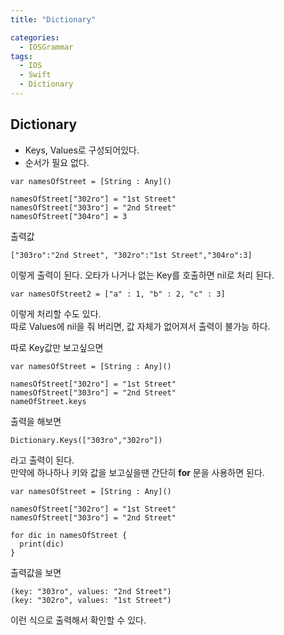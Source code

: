 ```yaml
---
title: "Dictionary"

categories:
  - IOSGrammar
tags:
  - IOS
  - Swift
  - Dictionary
---
```


## Dictionary
- Keys, Values로 구성되어있다.  
- 순서가 필요 없다.  

~~~
var namesOfStreet = [String : Any]()

namesOfStreet["302ro"] = "1st Street"
namesOfStreet["303ro"] = "2nd Street"
namesOfStreet["304ro"] = 3
~~~
출력값
~~~
["303ro":"2nd Street", "302ro":"1st Street","304ro":3]
~~~
이렇게 출력이 된다. 오타가 나거나 없는 Key를 호출하면 nil로 처리 된다.  
~~~
var namesOfStreet2 = ["a" : 1, "b" : 2, "c" : 3]
~~~
이렇게 처리할 수도 있다.  
따로 Values에 nil을 줘 버리면, 값 자체가 없어져서 출력이 불가능 하다.  

따로 Key값만 보고싶으면
~~~
var namesOfStreet = [String : Any]()

namesOfStreet["302ro"] = "1st Street"
namesOfStreet["303ro"] = "2nd Street"
nameOfStreet.keys
~~~
출력을 해보면
~~~
Dictionary.Keys(["303ro","302ro"])
~~~
라고 출력이 된다.  
만약에 하나하나 키와 값을 보고싶을땐 간단히 __for__ 문을 사용하면 된다.  
~~~
var namesOfStreet = [String : Any]()

namesOfStreet["302ro"] = "1st Street"
namesOfStreet["303ro"] = "2nd Street"

for dic in namesOfStreet {
  print(dic)
}
~~~
출력값을 보면
~~~
(key: "303ro", values: "2nd Street")
(key: "302ro", values: "1st Street")
~~~
이런 식으로 출력해서 확인할 수 있다.